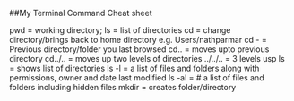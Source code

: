 ##My Terminal Command Cheat sheet

pwd = working directory; 
ls = list of directories
cd = change directory/brings back to home directory e.g. Users/nathparmar
cd - = Previous directory/folder you last browsed
cd.. = moves upto previous directory
cd../.. = moves up two levels of directories
../../.. = 3 levels usp
ls = shows list of directories
ls -l = a list of files and folders along with permissions, owner and date last modified
ls -al = # a list of files and folders including hidden files
mkdir = creates folder/directory


